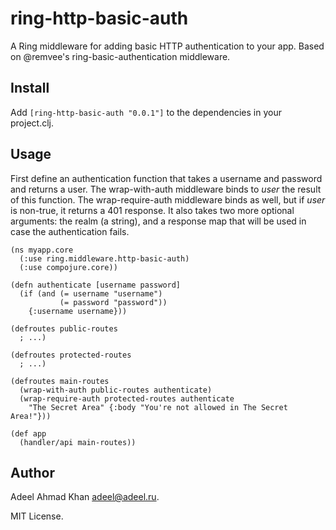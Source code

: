 # ring-http-basic-auth

A Ring middleware for adding basic HTTP authentication to your app.  Based on
@remvee's ring-basic-authentication middleware.

## Install

Add `[ring-http-basic-auth "0.0.1"]` to the dependencies in your project.clj.

## Usage

First define an authentication function that takes a username and password and
returns a user.  The wrap-with-auth middleware binds to *user* the result of
this function.  The wrap-require-auth middleware binds as well, but if *user*
is non-true, it returns a 401 response.  It also takes two more optional
arguments: the realm (a string), and a response map that will be used in case
the authentication fails.

    (ns myapp.core
      (:use ring.middleware.http-basic-auth)
      (:use compojure.core))

    (defn authenticate [username password]
      (if (and (= username "username")
               (= password "password"))
        {:username username}))

    (defroutes public-routes
      ; ...)

    (defroutes protected-routes
      ; ...)

    (defroutes main-routes
      (wrap-with-auth public-routes authenticate)
      (wrap-require-auth protected-routes authenticate
        "The Secret Area" {:body "You're not allowed in The Secret Area!"}))

    (def app
      (handler/api main-routes))

## Author

Adeel Ahmad Khan <adeel@adeel.ru>.

MIT License.
